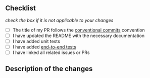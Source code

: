 ## Checklist

_check the box if it is not applicable to your changes_
- [ ] The title of my PR follows the [conventional commits](https://www.conventionalcommits.org/en/v1.0.0/) convention
- [ ] I have updated the README with the necessary documentation
- [ ] I have added unit tests
- [ ] I have added [end-to-end tests](test/test_skim.py)
- [ ] I have linked all related issues or PRs

## Description of the changes

